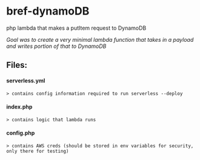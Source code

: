 # bref-dynamoDB
php lambda that makes a putItem request to DynamoDB

*Goal was to create a very minimal lambda function that takes in a payload and writes portion of that to DynamoDB*


## Files:
#### serverless.yml 
    > contains config information required to run serverless --deploy
#### index.php      
    > contains logic that lambda runs
#### config.php     
    > contains AWS creds (should be stored in env variables for security, only there for testing)
